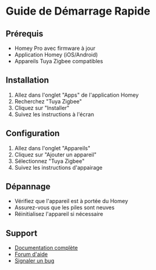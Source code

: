 # Guide de Démarrage Rapide

## Prérequis
- Homey Pro avec firmware à jour
- Application Homey (iOS/Android)
- Appareils Tuya Zigbee compatibles

## Installation
1. Allez dans l'onglet "Apps" de l'application Homey
2. Recherchez "Tuya Zigbee"
3. Cliquez sur "Installer"
4. Suivez les instructions à l'écran

## Configuration
1. Allez dans l'onglet "Appareils"
2. Cliquez sur "Ajouter un appareil"
3. Sélectionnez "Tuya Zigbee"
4. Suivez les instructions d'appairage

## Dépannage
- Vérifiez que l'appareil est à portée du Homey
- Assurez-vous que les piles sont neuves
- Réinitialisez l'appareil si nécessaire

## Support
- [Documentation complète](https://github.com/your-repo/docs)
- [Forum d'aide](https://community.homey.app/)
- [Signaler un bug](https://github.com/your-repo/issues/new)
